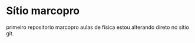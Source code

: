 # Sítio marcopro
 primeiro repositorio marcopro
aulas de física
estou alterando direto no sitio git.
